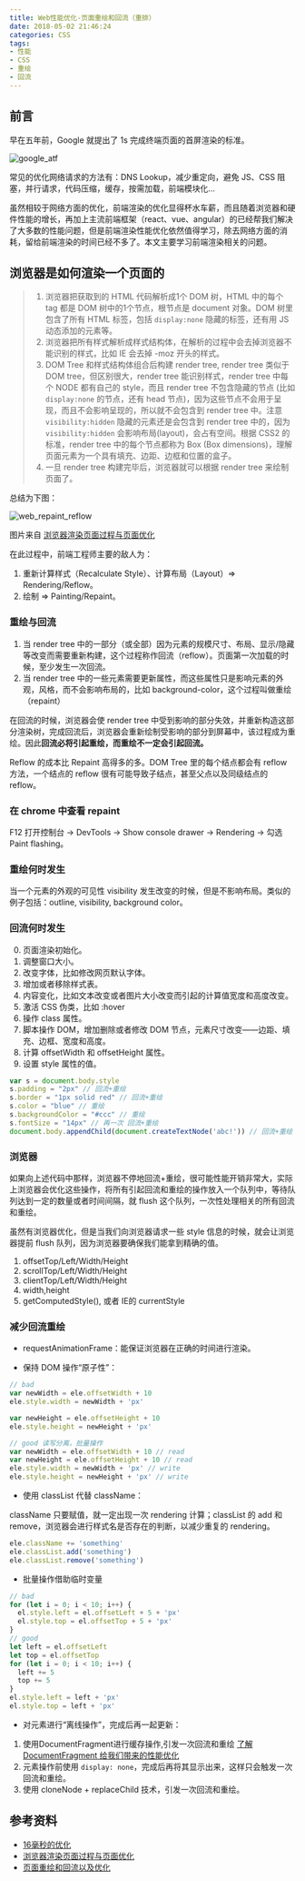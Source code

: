 ```yaml
---
title: Web性能优化-页面重绘和回流（重排）
date: 2018-05-02 21:46:24
categories: CSS
tags:
- 性能
- CSS
- 重绘
- 回流    
---
```


## 前言

早在五年前，Google 就提出了 1s 完成终端页面的首屏渲染的标准。

<img src="/assets/img/google_atf.png" alt="google_atf">

常见的优化网络请求的方法有：DNS Lookup，减少重定向，避免 JS、CSS 阻塞，并行请求，代码压缩，缓存，按需加载，前端模块化...

<!--more-->

虽然相较于网络方面的优化，前端渲染的优化显得杯水车薪，而且随着浏览器和硬件性能的增长，再加上主流前端框架（react、vue、angular）的已经帮我们解决了大多数的性能问题，但是前端渲染性能优化依然值得学习，除去网络方面的消耗，留给前端渲染的时间已经不多了。本文主要学习前端渲染相关的问题。

## 浏览器是如何渲染一个页面的

>1.  浏览器把获取到的 HTML 代码解析成1个 DOM 树，HTML 中的每个 tag 都是 DOM 树中的1个节点，根节点是 document 对象。DOM 树里包含了所有 HTML 标签，包括 `display:none` 隐藏的标签，还有用 JS 动态添加的元素等。
>2. 浏览器把所有样式解析成样式结构体，在解析的过程中会去掉浏览器不能识别的样式，比如 IE 会去掉 -moz 开头的样式。
>3. DOM Tree 和样式结构体组合后构建 render tree, render tree 类似于 DOM tree，但区别很大，render tree 能识别样式，render tree 中每个 NODE 都有自己的 style，而且 render tree 不包含隐藏的节点 (比如 `display:none` 的节点，还有 head 节点)，因为这些节点不会用于呈现，而且不会影响呈现的，所以就不会包含到 render tree 中。注意 `visibility:hidden` 隐藏的元素还是会包含到 render tree 中的，因为 `visibility:hidden` 会影响布局(layout)，会占有空间。根据 CSS2 的标准，render tree 中的每个节点都称为 Box (Box dimensions)，理解页面元素为一个具有填充、边距、边框和位置的盒子。
>4. 一旦 render tree 构建完毕后，浏览器就可以根据 render tree 来绘制页面了。

总结为下图：

<img src="/assets/img/web_repaint_reflow.png" alt="web_repaint_reflow">

图片来自 [浏览器渲染页面过程与页面优化](https://segmentfault.com/a/1190000010298038)

在此过程中，前端工程师主要的敌人为：
1. 重新计算样式（Recalculate Style）、计算布局（Layout）=> Rendering/Reflow。
2. 绘制 => Painting/Repaint。

### 重绘与回流

1. 当 render tree 中的一部分（或全部）因为元素的规模尺寸、布局、显示/隐藏等改变而需要重新构建，这个过程称作回流（reflow）。页面第一次加载的时候，至少发生一次回流。
2. 当 render tree 中的一些元素需要更新属性，而这些属性只是影响元素的外观，风格，而不会影响布局的，比如 background-color，这个过程叫做重绘（repaint）

在回流的时候，浏览器会使 render tree 中受到影响的部分失效，并重新构造这部分渲染树，完成回流后，浏览器会重新绘制受影响的部分到屏幕中，该过程成为重绘。因此**回流必将引起重绘，而重绘不一定会引起回流。**

Reflow 的成本比 Repaint 高得多的多。DOM Tree 里的每个结点都会有 reflow 方法，一个结点的 reflow 很有可能导致子结点，甚至父点以及同级结点的 reflow。

### 在 chrome 中查看 repaint

F12 打开控制台 -> DevTools -> Show console drawer -> Rendering -> 勾选 Paint flashing。

### 重绘何时发生

当一个元素的外观的可见性 visibility 发生改变的时候，但是不影响布局。类似的例子包括：outline, visibility, background color。

### 回流何时发生

0. 页面渲染初始化。
1. 调整窗口大小。
2. 改变字体，比如修改网页默认字体。
3. 增加或者移除样式表。
4. 内容变化，比如文本改变或者图片大小改变而引起的计算值宽度和高度改变。
5. 激活 CSS 伪类，比如 :hover
6. 操作 class 属性。
7. 脚本操作 DOM，增加删除或者修改 DOM 节点，元素尺寸改变——边距、填充、边框、宽度和高度。
8. 计算 offsetWidth 和 offsetHeight 属性。
9. 设置 style 属性的值。


```javascript
var s = document.body.style
s.padding = "2px" // 回流+重绘
s.border = "1px solid red" // 回流+重绘
s.color = "blue" // 重绘
s.backgroundColor = "#ccc" // 重绘
s.fontSize = "14px" // 再一次 回流+重绘
document.body.appendChild(document.createTextNode('abc!')) // 回流+重绘
```

### 浏览器

如果向上述代码中那样，浏览器不停地回流+重绘，很可能性能开销非常大，实际上浏览器会优化这些操作，将所有引起回流和重绘的操作放入一个队列中，等待队列达到一定的数量或者时间间隔，就 flush 这个队列，一次性处理相关的所有回流和重绘。

虽然有浏览器优化，但是当我们向浏览器请求一些 style 信息的时候，就会让浏览器提前 flush 队列，因为浏览器要确保我们能拿到精确的值。

1. offsetTop/Left/Width/Height
2. scrollTop/Left/Width/Height
3. clientTop/Left/Width/Height
4. width,height
5. getComputedStyle(), 或者 IE的 currentStyle

### 减少回流重绘

- requestAnimationFrame：能保证浏览器在正确的时间进行渲染。

- 保持 DOM 操作“原子性”：

```javascript
// bad
var newWidth = ele.offsetWidth + 10
ele.style.width = newWidth + 'px'

var newHeight = ele.offsetHeight + 10
ele.style.height = newHeight + 'px'

// good 读写分离，批量操作
var newWidth = ele.offsetWidth + 10 // read
var newHeight = ele.offsetHeight + 10 // read
ele.style.width = newWidth + 'px' // write
ele.style.height = newHeight + 'px' // write
```

- 使用 classList 代替 className：

className 只要赋值，就一定出现一次 rendering 计算；classList 的 add 和 remove，浏览器会进行样式名是否存在的判断，以减少重复的 rendering。

```javascript
ele.className += 'something'
ele.classList.add('something')
ele.classList.remove('something')
```

- 批量操作借助临时变量

```javascript
// bad
for (let i = 0; i < 10; i++) {
  el.style.left = el.offsetLeft + 5 + 'px'
  el.style.top = el.offsetTop + 5 + 'px' 
}
// good
let left = el.offsetLeft
let top = el.offsetTop
for (let i = 0; i < 10; i++) {
  left += 5
  top += 5 
}
el.style.left = left + 'px'
el.style.top = left + 'px' 
```

- 对元素进行“离线操作”，完成后再一起更新：

1. 使用DocumentFragment进行缓存操作,引发一次回流和重绘 [了解DocumentFragment 给我们带来的性能优化](http://www.cnblogs.com/blueSkys/p/3685740.html)
2. 元素操作前使用 `display: none`，完成后再将其显示出来，这样只会触发一次回流和重绘。
3. 使用 cloneNode + replaceChild 技术，引发一次回流和重绘。

## 参考资料

- [16毫秒的优化
](http://velocity.oreilly.com.cn/2013/ppts/16_ms_optimization--web_front-end_performance_optimization.pdf)
- [浏览器渲染页面过程与页面优化](https://segmentfault.com/a/1190000010298038)
- [页面重绘和回流以及优化](http://www.css88.com/archives/4996)
